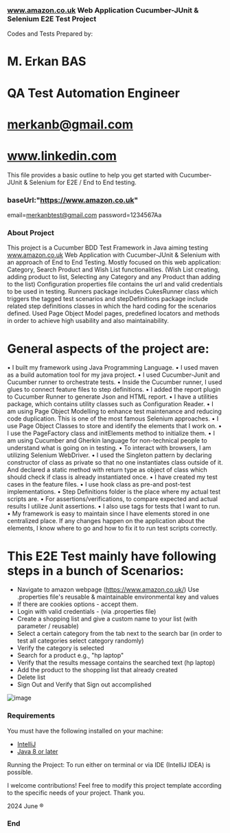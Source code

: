 
### www.amazon.co.uk Web Application Cucumber-JUnit & Selenium E2E Test Project

Codes and Tests Prepared by:
# M. Erkan BAS

# QA Test Automation Engineer

# merkanb@gmail.com   
# www.linkedin.com          

This file provides a basic outline to help you get started with Cucumber-JUnit & Selenium for E2E / End to End testing.

###  baseUrl:"https://www.amazon.co.uk"
email=merkanbtest@gmail.com
password=1234567Aa

### About Project

This project is a Cucumber BDD Test Framework in Java aiming testing www.amazon.co.uk Web Application with Cucumber-JUnit & Selenium with an approach of End to End Testing. 
Mostly focused on this web application: Category, Search Product and Wish List functionalities. (Wish List creating, adding product to list, Selecting any Category and any Product than adding to the list) 
Configuration properties file contains the url and valid credentials to be used in testing. Runners package includes CukesRunner class which triggers the tagged test scenarios and stepDefinitions package include related step definitions classes in which the hard coding for the scenarios defined.
Used Page Object Model pages, predefined locators and methods in order to achieve high usability and also maintainability. 

# General aspects of the project are:
• I built my framework using Java Programming Language.
• I used maven as a build automation tool for my java project.
• I used Cucumber-Junit and Cucumber runner to orchestrate tests.
• Inside the Cucumber runner, I used glues to connect feature files to step definitions.
• I added the report plugin to Cucumber Runner to generate Json and HTML report.
• I have a utilities package, which contains utility classes such as Configuration Reader.
• I am using Page Object Modelling to enhance test maintenance and reducing code duplication. This is one of the most famous Selenium approaches.
• I use Page Object Classes to store and identify the elements that I work on.
• I use the PageFactory class and initElements method to initialize them.
• I am using Cucumber and Gherkin language for non-technical people to understand what is going on in testing.
• To interact with browsers, I am utilizing Selenium WebDriver.
• I used the Singleton pattern by declaring constructor of class as private so that no one instantiates class outside of it. And declared a static method with return type as object of class which should check if class is already instantiated once.
• I have created my test cases in the feature files.
• I use hook class as pre-and post-test implementations.
• Step Definitions folder is the place where my actual test scripts are.
• For assertions/verifications, to compare expected and actual results I utilize Junit assertions.
• I also use tags for tests that I want to run.
• My framework is easy to maintain since I have elements stored in one centralized place. If any changes happen on the application about the elements, I know where to go and how to fix it to run test scripts correctly.


 # This E2E Test mainly have following steps in a bunch of Scenarios: 
 
- Navigate to amazon webpage (https://www.amazon.co.uk/) Use .properties file's reusable & maintainable environmental key and values
- If there are cookies options - accept them. 
- Login with valid credentials - (via .properties file)
- Create a shopping list and give a custom name to your list (with parameter / reusable)
- Select a certain category from the tab next to the search bar (in order to test all categories select category randomly)
- Verify the category is selected
- Search for a product e.g., "hp laptop" 
- Verify that the results message contains the searched text (hp laptop)
- Add the product to the shopping list that already created
- Delete list
- Sign Out and Verify that Sign out accomplished


![image](https://github.com/merkanb/AmazonTask/assets/134849499/652edad2-46af-4039-8795-19b231eadee1)


### Requirements
You must have the following installed on your machine:
- [IntelliJ](https://www.jetbrains.com/idea/)
- [Java 8 or later](https://www.java.com/en/download/)

Running the Project: To run either on terminal or via  IDE (IntelliJ IDEA) is possible. 



I welcome contributions! Feel free to modify this project template according to the specific needs of your project. Thank you.

2024 June &reg;

### End

